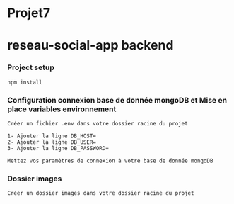 # Projet7

# reseau-social-app backend

### Project setup
```
npm install
```

### Configuration connexion base de donnée mongoDB et Mise en place variables environnement
```
Créer un fichier .env dans votre dossier racine du projet

1- Ajouter la ligne DB_HOST=           
2- Ajouter la ligne DB_USER= 
3- Ajouter la ligne DB_PASSWORD=

Mettez vos paramètres de connexion à votre base de donnée mongoDB
```

### Dossier images
```
Créer un dossier images dans votre dossier racine du projet

```


